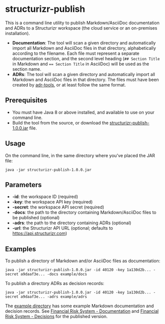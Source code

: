 # structurizr-publish

This is a command line utility to publish Markdown/AsciiDoc documentation and ADRs to a Structurizr workspace (the cloud service or an on-premises installation).

- __Documentation__: The tool will scan a given directory and automatically import all Markdown and AsciiDoc files in that directory, alphabetically according to the filename. Each file must represent a separate documentation section, and the second level heading (```## Section Title``` in Markdown and ```== Section Title``` in AsciiDoc) will be used as the section name.
- __ADRs__: The tool will scan a given directory and automatically import all Markdown and AsciiDoc files in that directory. The files must have been created by [adr-tools](https://github.com/npryce/adr-tools), or at least follow the same format.

## Prerequisites

- You must have Java 8 or above installed, and available to use on your command line.
- Build the tool from the source, or download the [structurizr-publish-1.0.0.jar](https://github.com/structurizr/publish/releases/download/v1.0.0/structurizr-publish-1.0.0.jar) file.

## Usage

On the command line, in the same directory where you've placed the JAR file:

```
java -jar structurizr-publish-1.0.0.jar
```

## Parameters

- __-id__: the workspace ID (required)
- __-key__: the workspace API key (required)
- __-secret__: the workspace API secret (required)
- __-docs__: the path to the directory containing Markdown/AsciiDoc files to be published (optional)
- __-adrs__: the path to the directory containing ADRs (optional)
- __-url__: the Structurizr API URL (optional; defaults to https://api.structurizr.com)

## Examples

To publish a directory of Markdown and/or AsciiDoc files as documentation:

```
java -jar structurizr-publish-1.0.0.jar -id 40120 -key 1a130d2b... -secret a9daaf3e... -docs example/docs
```

To publish a directory ADRs as decision records:

```
java -jar structurizr-publish-1.0.0.jar -id 40120 -key 1a130d2b... -secret a9daaf3e... -adrs example/adrs
```

The [example directory](https://github.com/structurizr/publish/tree/master/example)  has some example Markdown documentation and decision records. See [Financial Risk System - Documentation](https://structurizr.com/share/40120/documentation) and [Financial Risk System - Decisions](https://structurizr.com/share/40120/decisions) for the published version.